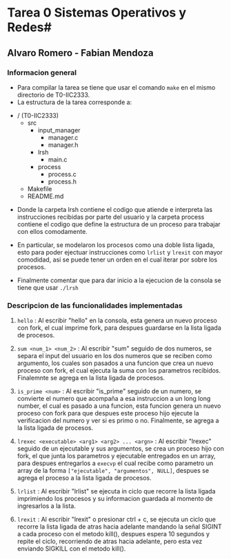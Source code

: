 # Tarea 0 Sistemas Operativos y Redes#

## Alvaro Romero - Fabian Mendoza ##

### Informacion general ###   

* Para compilar la tarea se tiene que usar el comando ```make``` en el mismo directorio de T0-IIC2333.
* La estructura de la tarea corresponde a:

- / (T0-IIC2333)
  - src
    - input_manager
      - manager.c
      - manager.h
    - lrsh
      - main.c
    - process
      - process.c
      - process.h
  - Makefile
  - README.md

* Donde la carpeta lrsh contiene el codigo que atiende e interpreta las instrucciones recibidas por parte del usuario y la carpeta process contiene el codigo que define la estructura de un proceso para trabajar con ellos comodamente.

* En particular, se modelaron los procesos como una doble lista ligada, esto para poder ejectuar instrucciones como ```lrlist``` y ```lrexit``` con mayor comodidad, asi se puede tener un orden en el cual iterar por sobre los procesos.

* Finalmente comentar que para dar inicio a la ejecucion de la consola se tiene que usar ```./lrsh```

### Descripcion de las funcionalidades implementadas ###

1. ```hello``` : Al escribir "hello" en la consola, esta genera un nuevo proceso con fork, el cual imprime fork, para despues guardarse en la lista ligada de procesos.

2. ```sum <num_1> <num_2>``` : Al escribir "sum" seguido de dos numeros, se separa el input del usuario en los dos numeros que se reciben como argumento, los cuales son pasados a una funcion que crea un nuevo proceso con fork, el cual ejecuta la suma con los parametros recibidos. Finalemnte se agrega en la lista ligada de procesos.

3. ```is_prime <num>``` : Al escribir "is_prime" seguido de un numero, se convierte el numero que acompaña a esa instruccion a un long long number, el cual es pasado a una funcion, esta funcion genera un nuevo proceso con fork para que despues este proceso hijo ejecute la verificacion del numero y ver si es primo o no. Finalmente, se agrega a la lista ligada de procesos.

4. ```lrexec <executable> <arg1> <arg2> ... <argn>``` : Al escribir "lrexec" seguido de un ejecutable y sus argumentos, se crea un proceso hijo con fork, el que junta los parametros y ejecutable entregados en un array, para despues entregarlos a ```execvp``` el cual recibe como parametro un array de la forma ```["ejecutable", "argumentos", NULL]```, despues se agrega el proceso a la lista ligada de procesos.

5. ```lrlist``` : Al escribir "lrlist" se ejecuta in ciclo que recorre la lista ligada imprimiendo los procesos y su informacion guardada al momento de ingresarlos a la lista.

6. ```lrexit``` : Al escribir "lrexit" o presionar ctrl + c, se ejecuta un ciclo que recorre la lista ligada de atras hacia adelante mandando la señal SIGINT a cada proceso con el metodo kill(), despues espera 10 segundos y repite el ciclo, recorriendo de atras hacia adelante, pero esta vez enviando SIGKILL con el metodo kill().